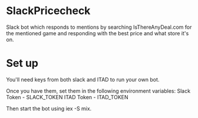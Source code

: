 # SlackPricecheck

Slack bot which responds to mentions by searching IsThereAnyDeal.com for the mentioned game and responding with the best price and what store it's on.

# Set up

You'll need keys from both slack and ITAD to run your own bot. 

Once you have them, set them in the following environment variables:
    Slack Token - SLACK_TOKEN
    ITAD Token - ITAD_TOKEN

Then start the bot using iex -S mix.
